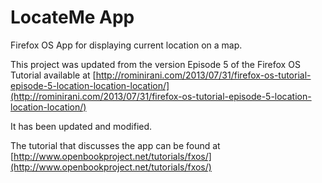 LocateMe App
============

Firefox OS App for displaying current location on a map.

This project was updated from the version Episode 5 of the Firefox
OS Tutorial available at
[http://rominirani.com/2013/07/31/firefox-os-tutorial-episode-5-location-location-location/](http://rominirani.com/2013/07/31/firefox-os-tutorial-episode-5-location-location-location/)

It has been updated and modified.

The tutorial that discusses the app can be found at
[http://www.openbookproject.net/tutorials/fxos/](http://www.openbookproject.net/tutorials/fxos/)
